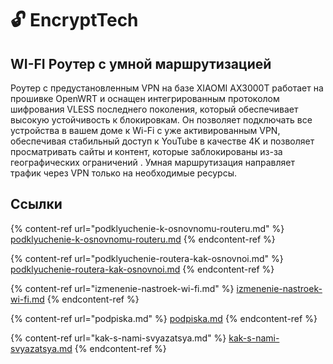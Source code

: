 # 🔓 EncryptTech



## WI-FI Роутер с умной маршрутизацией

Роутер с предустановленным VPN на базе XIAOMI AX3000T работает на прошивке OpenWRT и оснащен интегрированным протоколом шифрования VLESS последнего поколения, который обеспечивает высокую устойчивость к блокировкам. Он позволяет подключать все устройства в вашем доме к Wi-Fi с уже активированным VPN, обеспечивая стабильный доступ к YouTube в качестве 4K и позволяет просматривать сайты и контент, которые заблокированы из-за географических ограничений . Умная маршрутизация направляет трафик через VPN только на необходимые ресурсы.

## Ссылки

{% content-ref url="podklyuchenie-k-osnovnomu-routeru.md" %}
[podklyuchenie-k-osnovnomu-routeru.md](podklyuchenie-k-osnovnomu-routeru.md)
{% endcontent-ref %}

{% content-ref url="podklyuchenie-routera-kak-osnovnoi.md" %}
[podklyuchenie-routera-kak-osnovnoi.md](podklyuchenie-routera-kak-osnovnoi.md)
{% endcontent-ref %}

{% content-ref url="izmenenie-nastroek-wi-fi.md" %}
[izmenenie-nastroek-wi-fi.md](izmenenie-nastroek-wi-fi.md)
{% endcontent-ref %}

{% content-ref url="podpiska.md" %}
[podpiska.md](podpiska.md)
{% endcontent-ref %}

{% content-ref url="kak-s-nami-svyazatsya.md" %}
[kak-s-nami-svyazatsya.md](kak-s-nami-svyazatsya.md)
{% endcontent-ref %}
